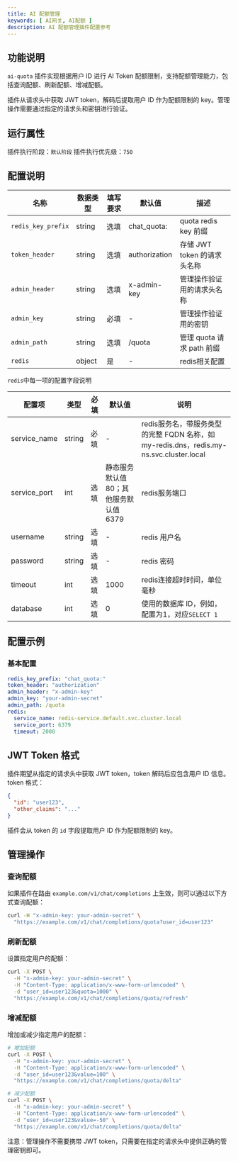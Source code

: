 ```yaml
---
title: AI 配额管理
keywords: [ AI网关, AI配额 ]
description: AI 配额管理插件配置参考
---
```


## 功能说明

`ai-quota` 插件实现根据用户 ID 进行 AI Token 配额限制，支持配额管理能力，包括查询配额、刷新配额、增减配额。

插件从请求头中获取 JWT token，解码后提取用户 ID 作为配额限制的 key。管理操作需要通过指定的请求头和密钥进行验证。

## 运行属性

插件执行阶段：`默认阶段`
插件执行优先级：`750`

## 配置说明

| 名称                  | 数据类型            | 填写要求     | 默认值           | 描述                                         |
|---------------------|-----------------|----------|---------------|--------------------------------------------|
| `redis_key_prefix`  | string          | 选填       | chat_quota:   | quota redis key 前缀                        |
| `token_header`      | string          | 选填       | authorization | 存储 JWT token 的请求头名称                       |
| `admin_header`      | string          | 选填       | x-admin-key   | 管理操作验证用的请求头名称                            |
| `admin_key`         | string          | 必填       | -             | 管理操作验证用的密钥                               |
| `admin_path`        | string          | 选填       | /quota        | 管理 quota 请求 path 前缀                       |
| `redis`             | object          | 是        | -             | redis相关配置                                  |

`redis`中每一项的配置字段说明

| 配置项       | 类型   | 必填 | 默认值                                                     | 说明                                                                                         |
| ------------ | ------ | ---- | ---------------------------------------------------------- | ---------------------------                                                                  |
| service_name | string | 必填 | -                                                          | redis服务名，带服务类型的完整 FQDN 名称，如my-redis.dns，redis.my-ns.svc.cluster.local |
| service_port | int    | 选填 | 静态服务默认值80；其他服务默认值6379                             | redis服务端口                                                                               |
| username     | string | 选填 | -                                                          | redis 用户名                                                                                 |
| password     | string | 选填 | -                                                          | redis 密码                                                                                   |
| timeout      | int    | 选填 | 1000                                                       | redis连接超时时间，单位毫秒                                                                     |
| database     | int    | 选填 | 0                                                          | 使用的数据库 ID，例如，配置为1，对应`SELECT 1`                                                    |

## 配置示例

### 基本配置
```yaml
redis_key_prefix: "chat_quota:"
token_header: "authorization"
admin_header: "x-admin-key"
admin_key: "your-admin-secret"
admin_path: /quota
redis:
  service_name: redis-service.default.svc.cluster.local
  service_port: 6379
  timeout: 2000
```

## JWT Token 格式

插件期望从指定的请求头中获取 JWT token，token 解码后应包含用户 ID 信息。token 格式：

```json
{
  "id": "user123",
  "other_claims": "..."
}
```

插件会从 token 的 `id` 字段提取用户 ID 作为配额限制的 key。

## 管理操作

### 查询配额
如果插件在路由 `example.com/v1/chat/completions` 上生效，则可以通过以下方式查询配额：

```bash
curl -H "x-admin-key: your-admin-secret" \
  "https://example.com/v1/chat/completions/quota?user_id=user123"
```

### 刷新配额
设置指定用户的配额：

```bash
curl -X POST \
  -H "x-admin-key: your-admin-secret" \
  -H "Content-Type: application/x-www-form-urlencoded" \
  -d "user_id=user123&quota=1000" \
  "https://example.com/v1/chat/completions/quota/refresh"
```

### 增减配额
增加或减少指定用户的配额：

```bash
# 增加配额
curl -X POST \
  -H "x-admin-key: your-admin-secret" \
  -H "Content-Type: application/x-www-form-urlencoded" \
  -d "user_id=user123&value=100" \
  "https://example.com/v1/chat/completions/quota/delta"

# 减少配额
curl -X POST \
  -H "x-admin-key: your-admin-secret" \
  -H "Content-Type: application/x-www-form-urlencoded" \
  -d "user_id=user123&value=-50" \
  "https://example.com/v1/chat/completions/quota/delta"
```

注意：管理操作不需要携带 JWT token，只需要在指定的请求头中提供正确的管理密钥即可。


